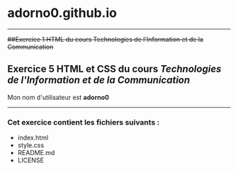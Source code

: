 # adorno0.github.io
***
~~##Exercice 1 HTML du cours Technologies de l'Information et de la Communication~~
## Exercice 5 HTML et CSS du cours _Technologies de l'Information et de la Communication_
Mon nom d'utilisateur est **adorno0**
***
### Cet exercice contient les fichiers suivants :
- index.html
- style.css
- README.md
- LICENSE